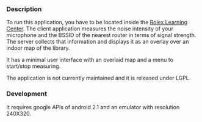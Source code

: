 ### Description

To run this application, you have to be located inside the [Rolex Learning Center](http://rolexlearningcenter.epfl.ch/).
The client application measures the noise intensity of your microphone and the BSSID of the nearest router in terms of signal strength. The server collects that information and displays it as an overlay over an indoor map of the library.

It has a minimal user interface with an overlaid map and a menu to start/stop measuring.

The application is not currently maintained and it is released under LGPL.

### Development

It requires google APIs of android 2.1 and an emulator with resolution 240X320.
